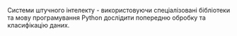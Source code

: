 Системи штучного інтелекту - використовуючи спеціалізовані бібліотеки та мову програмування Python дослідити попередню обробку та класифікацію даних. 
